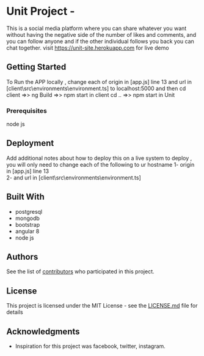 # Unit Project -

This is a social media platform where you can share whatever you want without having the negative side of the number of likes and comments, and you can follow anyone and if the other individual follows you back you can chat together.
visit https://unit-site.herokuapp.com for live demo

## Getting Started

To Run the APP locally , change each of origin in [app.js] line 13 and url in [client\src\environments\environment.ts] to localhost:5000 
and then cd client =>> ng Build =>> npm start in client 
cd .. =>> npm start in Unit 

### Prerequisites

node js

## Deployment

Add additional notes about how to deploy this on a live system
to deploy , you will only need to change each of the following to ur hostname 
1- origin in [app.js] line 13  
2- and url in [client\src\environments\environment.ts] 

## Built With
* postgresql
* mongodb
* bootstrap
* angular 8
* node js

## Authors

See the list of [contributors](https://github.com/B24-Team/Unit/graphs/contributors) who participated in this project.


## License

This project is licensed under the MIT License - see the [LICENSE.md](LICENSE.md) file for details

## Acknowledgments

* Inspiration for this project was facebook, twitter, instagram.
